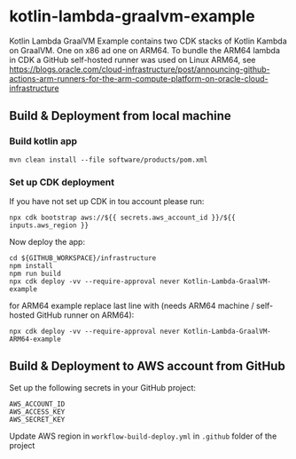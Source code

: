 # kotlin-lambda-graalvm-example
Kotlin Lambda GraalVM Example contains two CDK stacks of Kotlin Kambda on GraalVM. One on x86 ad one on ARM64. 
To bundle the ARM64 lambda in CDK a GitHub self-hosted runner was used on Linux ARM64, see https://blogs.oracle.com/cloud-infrastructure/post/announcing-github-actions-arm-runners-for-the-arm-compute-platform-on-oracle-cloud-infrastructure

## Build & Deployment from local machine
### Build kotlin app
```
mvn clean install --file software/products/pom.xml
```
### Set up CDK deployment
If you have not set up CDK in tou account please run:
```
npx cdk bootstrap aws://${{ secrets.aws_account_id }}/${{ inputs.aws_region }}
```
Now deploy the app:
```
cd ${GITHUB_WORKSPACE}/infrastructure
npm install
npm run build
npx cdk deploy -vv --require-approval never Kotlin-Lambda-GraalVM-example
```
for ARM64 example replace last line with (needs ARM64 machine / self-hosted GitHub runner on ARM64):
```
npx cdk deploy -vv --require-approval never Kotlin-Lambda-GraalVM-ARM64-example
```

## Build & Deployment to AWS account from GitHub
Set up the following secrets in your GitHub project:
```
AWS_ACCOUNT_ID
AWS_ACCESS_KEY
AWS_SECRET_KEY
```
Update AWS region in `workflow-build-deploy.yml` in `.github` folder of the project